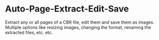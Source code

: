 # Auto-Page-Extract-Edit-Save
Extract any or all pages of a CBR file, edit them and save them as images. Multiple options like resizing images, changing the format, renaming the extracted files, etc. etc.
